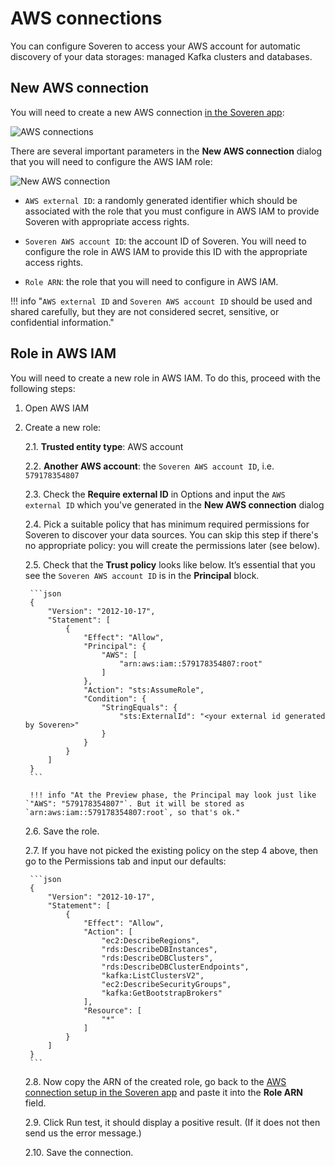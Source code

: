 # AWS connections

You can configure Soveren to access your AWS account for automatic discovery of your data storages: managed Kafka clusters and databases.

## New AWS connection

You will need to create a new AWS connection [in the Soveren app](https://app.soveren.io/infrastructure-access/aws):

![AWS connections](../../img/administration/aws-connections.png "AWS connections")

There are several important parameters in the **New AWS connection** dialog that you will need to configure the AWS IAM role:

![New AWS connection](../../img/administration/new-aws-connection.png "New AWS connection")

* `AWS external ID`: a randomly generated identifier which should be associated with the role that you must configure in AWS IAM to provide Soveren with appropriate access rights.

* `Soveren AWS account ID`: the account ID of Soveren. You will need to configure the role in AWS IAM to provide this ID with the appropriate access rights.

* `Role ARN`: the role that you will need to configure in AWS IAM.

!!! info "`AWS external ID` and `Soveren AWS account ID` should be used and shared carefully, but they are not considered secret, sensitive, or confidential information."

## Role in AWS IAM

You will need to create a new role in AWS IAM. To do this, proceed with the following steps:

1. Open AWS IAM

2. Create a new role:

    2.1. **Trusted entity type**: AWS account

    2.2. **Another AWS account**: the `Soveren AWS account ID`, i.e. `579178354807`

    2.3. Check the **Require external ID** in Options and input the `AWS external ID` which you've generated in the **New AWS connection** dialog

    2.4. Pick a suitable policy that has minimum required permissions for Soveren to discover your data sources. You can skip this step if there's no appropriate policy: you will create the permissions later (see below).

    2.5. Check that the **Trust policy** looks like below. It’s essential that you see the `Soveren AWS account ID` is in the **Principal** block.

        ```json
        {
            "Version": "2012-10-17",
            "Statement": [
                {
                    "Effect": "Allow",
                    "Principal": {
                        "AWS": [
                            "arn:aws:iam::579178354807:root"
                        ]
                    },
                    "Action": "sts:AssumeRole",
                    "Condition": {
                        "StringEquals": {
                            "sts:ExternalId": "<your external id generated by Soveren>"
                        }
                    }
                }
            ]
        }
        ```

        !!! info "At the Preview phase, the Principal may look just like `"AWS": "579178354807"`. But it will be stored as `arn:aws:iam::579178354807:root`, so that's ok."

    2.6. Save the role.

    2.7. If you have not picked the existing policy on the step 4 above, then go to the Permissions tab and input our defaults:

        ```json
        {
            "Version": "2012-10-17",
            "Statement": [
                {
                    "Effect": "Allow",
                    "Action": [
                        "ec2:DescribeRegions",
                        "rds:DescribeDBInstances",
                        "rds:DescribeDBClusters",
                        "rds:DescribeDBClusterEndpoints",
                        "kafka:ListClustersV2",
                        "ec2:DescribeSecurityGroups",
                        "kafka:GetBootstrapBrokers"
                    ],
                    "Resource": [
                        "*"
                    ]
                }
            ]
        }
        ```

    2.8. Now copy the ARN of the created role, go back to the [AWS connection setup in the Soveren app](https://app.soveren.io/infrastructure-access/aws) and paste it into the **Role ARN** field.

    2.9. Click Run test, it should display a positive result. (If it does not then send us the error message.)

    2.10. Save the connection.